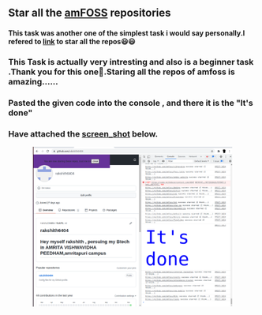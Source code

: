 ## Star all the [amFOSS](https://github.com/amfoss) repositories

#### This task was another one of the simplest task i would say personally.I refered to [link](https://github.com/amfoss/star-me) to star all the repos😃😃
### This Task is actually very intresting and also is a beginner task .Thank you for this one🙏.Staring all the repos of amfoss is amazing......
### Pasted the given code into the console , and there it is the **"It's done"**

### Have attached the [screen_shot](https://github.com/rakshith6404/amfoss_tasks_main-2-/blob/main/task-01/AMFOSS_Its_done.png) below.

<p align="center"><img src="./AMFOSS_Its_done.png" alt="task08" width="80%"/></p>

